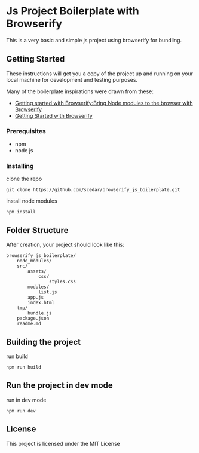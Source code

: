 # Js Project Boilerplate with Browserify
This is a very basic and simple js project using browserify for bundling.

## Getting Started
These instructions will get you a copy of the project up and running on your local machine for development and testing purposes.

Many of the boilerplate inspirations were drawn from these:
* [Getting started with Browserify:Bring Node modules to the browser with Browserify](https://advancedweb.hu/2017/01/31/browserify/) 
* [Getting Started with Browserify](https://scotch.io/tutorials/getting-started-with-browserify)

### Prerequisites
* npm
* node js

### Installing
clone the repo
```
git clone https://github.com/scedar/browserify_js_boilerplate.git
```

install node modules
```
npm install
```
## Folder Structure
After creation, your project should look like this:

```
browserify_js_boilerplate/    
    node_modules/
    src/        
        assets/
            css/
                styles.css
        modules/
            list.js
        app.js
        index.html
    tmp/
        bundle.js
    package.json
    readme.md
```

## Building the project

run build
```
npm run build
```

## Run the project in dev mode

run in dev mode
```
npm run dev
```

## License

This project is licensed under the MIT License 


